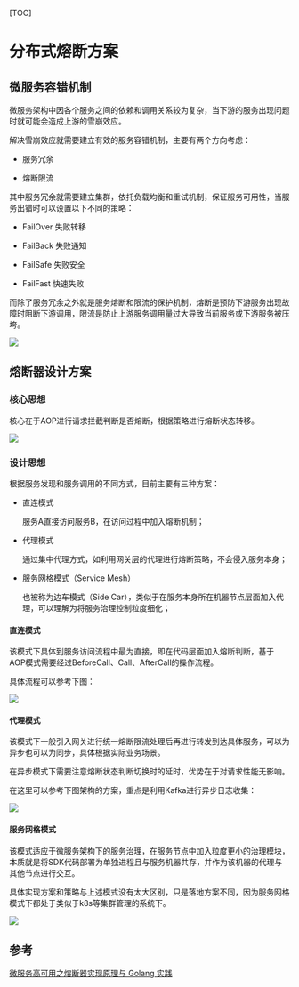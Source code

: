 [TOC]

# 分布式熔断方案

## 微服务容错机制

微服务架构中因各个服务之间的依赖和调用关系较为复杂，当下游的服务出现问题时就可能会造成上游的雪崩效应。

解决雪崩效应就需要建立有效的服务容错机制，主要有两个方向考虑：

- 服务冗余

- 熔断限流

其中服务冗余就需要建立集群，依托负载均衡和重试机制，保证服务可用性，当服务出错时可以设置以下不同的策略：

- FailOver 失败转移

- FailBack 失败通知

- FailSafe 失败安全

- FailFast 快速失败

而除了服务冗余之外就是服务熔断和限流的保护机制，熔断是预防下游服务出现故障时阻断下游调用，限流是防止上游服务调用量过大导致当前服务或下游服务被压垮。

![](http://img.zhengyua.cn/20210209102233.png)

## 熔断器设计方案

### 核心思想

核心在于AOP进行请求拦截判断是否熔断，根据策略进行熔断状态转移。

![](http://img.zhengyua.cn/20210209104619.png)

### 设计思想

根据服务发现和服务调用的不同方式，目前主要有三种方案：

- 直连模式

    服务A直接访问服务B，在访问过程中加入熔断机制；
  
- 代理模式

    通过集中代理方式，如利用网关层的代理进行熔断策略，不会侵入服务本身；
  
- 服务网格模式（Service Mesh）

    也被称为边车模式（Side Car），类似于在服务本身所在机器节点层面加入代理，可以理解为将服务治理控制粒度细化；


#### 直连模式

该模式下具体到服务访问流程中最为直接，即在代码层面加入熔断判断，基于AOP模式需要经过BeforeCall、Call、AfterCall的操作流程。

具体流程可以参考下图：

![](http://img.zhengyua.cn/20210209114513.png)

#### 代理模式

该模式下一般引入网关进行统一熔断限流处理后再进行转发到达具体服务，可以为异步也可以为同步，具体根据实际业务场景。

在异步模式下需要注意熔断状态判断切换时的延时，优势在于对请求性能无影响。

在这里可以参考下图架构的方案，重点是利用Kafka进行异步日志收集：

![](http://img.zhengyua.cn/20210209115826.png)

#### 服务网格模式

该模式适应于微服务架构下的服务治理，在服务节点中加入粒度更小的治理模块，本质就是将SDK代码部署为单独进程且与服务机器共存，并作为该机器的代理与其他节点进行交互。

具体实现方案和策略与上述模式没有太大区别，只是落地方案不同，因为服务网格模式下都处于类似于k8s等集群管理的系统下。

![](http://img.zhengyua.cn/20210209120909.png)

## 参考

[微服务高可用之熔断器实现原理与 Golang 实践](https://mp.weixin.qq.com/s?__biz=MzIyMzMxNjYwNw==&mid=2247484006&idx=1&sn=14083070db9a5aa54d6d55718c6f967c&chksm=e8215d76df56d4605b7364fafbb7dc344cac86f3f7955d7131a8b6263caa78514c2976aa4fab&scene=178&cur_album_id=1511862059553095681#rd)